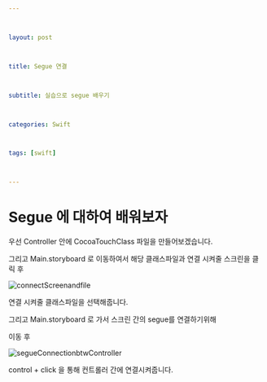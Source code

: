 ```yaml
---



layout: post



title: Segue 연결



subtitle: 실습으로 segue 배우기



categories: Swift



tags: [swift]



---
```


# Segue 에 대하여 배워보자



우선 Controller 안에 CocoaTouchClass 파일을 만들어보겠습니다.

그리고 Main.storyboard 로 이동하여서 해당 클래스파일과 연결 시켜줄 스크린을 클릭 후

![connectScreenandfile](/Users/seungchulha/Developer/gitBlog/halaxhenry.github.io/assets/images/connectScreenandfile.gif)

연결 시켜줄 클래스파일을 선택해줍니다.



그리고 Main.storyboard 로 가서 스크린 간의 segue를 연결하기위해

이동 후 

![segueConnectionbtwController](/Users/seungchulha/Developer/gitBlog/halaxhenry.github.io/assets/images/segueConnectionbtwController.gif)

control + click 을 통해 컨트롤러 간에 연결시켜줍니다.



